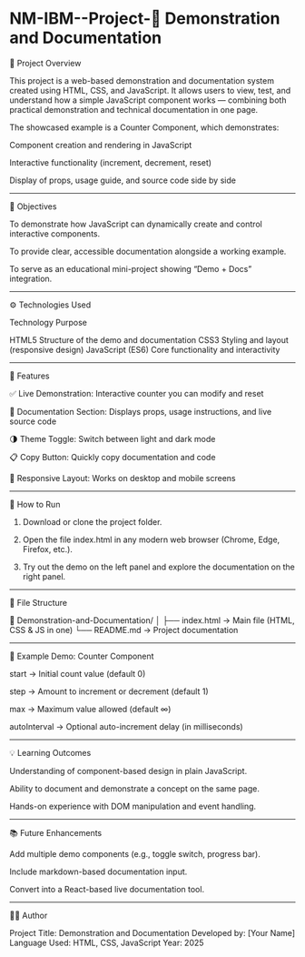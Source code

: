 # NM-IBM--Project-📘 Demonstration and Documentation

🧩 Project Overview

This project is a web-based demonstration and documentation system created using HTML, CSS, and JavaScript.
It allows users to view, test, and understand how a simple JavaScript component works — combining both practical demonstration and technical documentation in one page.

The showcased example is a Counter Component, which demonstrates:

Component creation and rendering in JavaScript

Interactive functionality (increment, decrement, reset)

Display of props, usage guide, and source code side by side



---

🎯 Objectives

To demonstrate how JavaScript can dynamically create and control interactive components.

To provide clear, accessible documentation alongside a working example.

To serve as an educational mini-project showing “Demo + Docs” integration.



---

⚙️ Technologies Used

Technology	Purpose

HTML5	Structure of the demo and documentation
CSS3	Styling and layout (responsive design)
JavaScript (ES6)	Core functionality and interactivity



---

🧠 Features

✅ Live Demonstration: Interactive counter you can modify and reset

📄 Documentation Section: Displays props, usage instructions, and live source code

🌗 Theme Toggle: Switch between light and dark mode

📋 Copy Button: Quickly copy documentation and code

🔄 Responsive Layout: Works on desktop and mobile screens



---

🚀 How to Run

1. Download or clone the project folder.


2. Open the file index.html in any modern web browser (Chrome, Edge, Firefox, etc.).


3. Try out the demo on the left panel and explore the documentation on the right panel.




---

🧾 File Structure

📂 Demonstration-and-Documentation/
│
├── index.html   → Main file (HTML, CSS & JS in one)
└── README.md    → Project documentation


---

🧮 Example Demo: Counter Component

start → Initial count value (default 0)

step → Amount to increment or decrement (default 1)

max → Maximum value allowed (default ∞)

autoInterval → Optional auto-increment delay (in milliseconds)



---

💡 Learning Outcomes

Understanding of component-based design in plain JavaScript.

Ability to document and demonstrate a concept on the same page.

Hands-on experience with DOM manipulation and event handling.



---

📚 Future Enhancements

Add multiple demo components (e.g., toggle switch, progress bar).

Include markdown-based documentation input.

Convert into a React-based live documentation tool.



---

👩‍💻 Author

Project Title: Demonstration and Documentation
Developed by: [Your Name]
Language Used: HTML, CSS, JavaScript
Year: 2025
